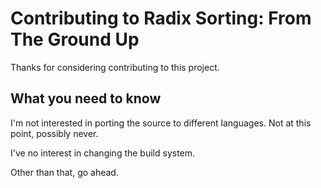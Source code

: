 # Contributing to Radix Sorting: From The Ground Up

Thanks for considering contributing to this project.

## What you need to know

I'm not interested in porting the source to different languages. Not at this
point, possibly never.

I've no interest in changing the build system.

Other than that, go ahead.
